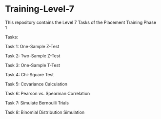 # Training-Level-7

This repository contains the Level 7 Tasks of the Placement Training Phase 1

Tasks:

Task 1: One-Sample Z-Test

Task 2: Two-Sample Z-Test

Task 3: One-Sample T-Test

Task 4: Chi-Square Test

Task 5: Covariance Calculation

Task 6: Pearson vs. Spearman Correlation

Task 7: Simulate Bernoulli Trials

Task 8: Binomial Distribution Simulation
